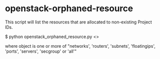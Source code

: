 # openstack-orphaned-resource
This script will list the resources that are allocated to non-existing Project IDs.

$ python openstack_orphaned_resource.py <<object>> 

where object is one or more of "networks', 'routers', 'subnets', 'floatingips', 'ports', 'servers', 'secgroup' or 'all'"
